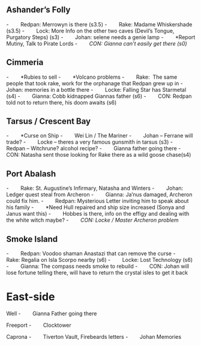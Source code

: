 ## Ashander’s Folly
-        Redpan: Merrowyn is there (s3.5)
-        Rake: Madame Whiskershade (s3.5)
-        Lock: More Info on the other two caves (Devil’s Tongue, Purgatory Steps) (s3)
-        Johan: selene needs a genie lamp
-        *Report Mutiny, Talk to Pirate Lords
-        *CON: Gianna can’t easily get there (s0)*
## Cimmeria
-        *Rubies to sell
-        *Volcano problems
-        Rake:  The same people that took rake, work for the orphanage that Redpan grew up in
-        Johan: memories in a bottle there
-        Locke: Falling Star has Starmetal (s4)
-        Gianna: Cobb kidnapped Giannas father (s6)
-        CON: Redpan told not to return there, his doom awaits (s6)
## Tarsus / Crescent Bay
-        *Curse on Ship
-        Wei Lin / The Mariner
-        Johan – Ferrane will trade?
-        Locke – theres a very famous gunsmith in tarsus (s3)
-        Redpan – Witchrune? alcohol recipe?
-        Gianna father going there
-        CON: Natasha sent those looking for Rake there as a wild goose  chase(s4)
## Port Abalash
-        Rake: St. Augustine’s Infirmary, Natasha and Winters
-        Johan: Ledger quest steal from Archeron
-        Gianna: Ja’nus damaged, Archeron could fix him.
-        Redpan: Mysterious Letter inviting him to speak about his family
-        *Need Hull repaired and ship size increased (Sonya and Janus want this)
-        Hobbes is there, info on the effigy and dealing with the white witch maybe?
-        *CON: Locke / Master Archeron problem*
## Smoke Island
-        Redpan: Voodoo shaman Anastazi that can remove the curse
-        Rake: Regalia on Isla Scorpo nearby (s6)
-        Locke: Lost Technology (s6)
-        Gianna: The compass needs smoke to rebuild
-        CON: Johan will lose fortune telling there, will have to return the crystal isles to get it back



# East-side

Well
-        Gianna Father going there

Freeport
-        Clocktower

Caprona
-        Tiverton Vault, Firebeards letters
-        Johan Memories